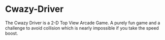 # Cwazy-Driver
The Cwazy Driver is a 2-D Top View Arcade Game. A purely fun game and a challenge to avoid collision which is nearly impossible if you take the speed boost.
